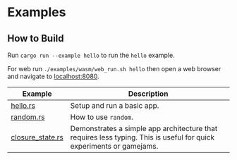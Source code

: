 # Examples

## How to Build

Run `cargo run --example hello` to run the `hello` example.

For web run `./examples/wasm/web_run.sh hello` then open a web browser and navigate to [localhost:8080](localhost:8080).

Example | Description
--- | ---
[hello.rs](hello.rs) | Setup and run a basic app.
[random.rs](random.rs) | How to use `random`.
[closure_state.rs](closure_state.rs) | Demonstrates a simple app architecture that requires less typing. This is useful for quick experiments or gamejams.
